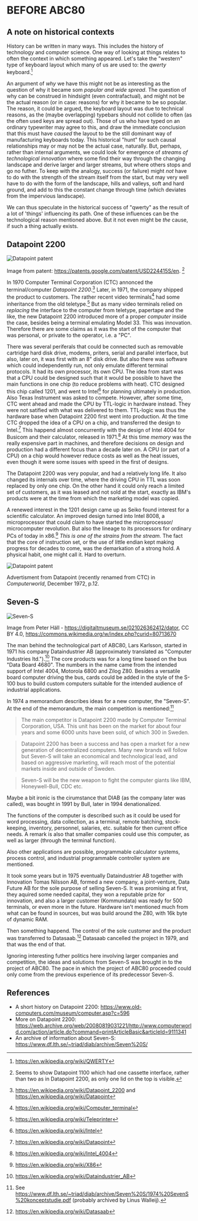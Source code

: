 
# BEFORE ABC80

## A note on historical contexts

History can be written in many ways. This includes the history of technology
and computer science. One way of looking at things relates to often the context
in which something appeared. Let's take the "western" type of keyboard layout
which many of us are used to: the *qwerty* keyboard.[^qwerty]

An argument of *why* we have this might not be as interesting as the question
of why it became som *popular and wide spread*. The question of why can be
construed in hindsight (even contrafactual), and might not be the actual
reason (or in case: reasons) for why it became to be so popular. The reason,
it could be argued, the keyboard layout was due to technical reasons, as the
(maybe overlapping) typebars should not collide to often (as the often used
keys are spread out). Those of us who have typed on an ordinary typewriter
may agree to this, and draw the immediate conclusion that this must have
*caused* the layout to be the still dominant way of manufacturing keyboards today.
This historical "hunt" for such causal relationships may or may not be the
actual case, naturally. But, perhaps, rather than internal arguments, we
could look for emergence of *streams of technological innovation* where
some find their way through the changing landscape and derive larger and
larger streams, but where others stops and go no futher.
To keep with the analogy, success (or failure) might *not* have to do with the
strength of the stream itself from the start, but may very well have to do
with the form of the landscape, hills and valleys, soft and hard ground, and
add to this the constant change through time (which deviates from the impervious
landscape).

We can thus speculate in the historical success of "qwerty" as the result
of a lot of 'things' influencing its path. One of these influences can be
the technological reason mentioned above. But it not even might be
*the* cause, if such a thing actually exists.

[^qwerty]: https://en.wikipedia.org/wiki/QWERTY


## Datapoint 2200

![Datapoint patent](assets/images/datapoint-2200.jpeg)

Image from patent: https://patents.google.com/patent/USD224415S/en.
[^patent]

[^patent]: Seems to show Datapoint 1100 which had one cassette interface,
rather than two as in Datapoint 2200, as only one lid on the top is visible.


In 1970 Computer Terminal Corporation (CTC) annonced the terminal/computer
*Datapoint 2200*.[^datapoint] Later, in 1971, the company shipped the
product to customers. The rather recent video terminals[^terminal] had some
inheritance from the old teletype.[^teletype] But as many video terminals
relied on *replacing* the interface to the computer from teletype, papertape
and the like, the new Datapoint 2200 introduced more of a proper *computer*
inside the case, besides being a terminal emulating Model 33. This was
innovation. Therefore there are some claims as it was the start of the
computer that was personal, or private to the operator, i.e. a "PC".

There was several periferals that could be connected such as removable
cartridge hard disk drive, modems, priters, serial and parallel interface,
but also, later on, it was first with an 8" disk drive. But also there was
software which could independently run, not only emulate different terminal
protocols. It had its own processor, its own CPU. The idea from start was
that a CPU could be designed such that it would be possible to have the
main functions in one chip (to reduce problems with heat). CTC designed
this chip called 1201, and went to Intel[^intel] for planning ultimately
in production. Also Texas Instrument was asked to compete. However, after
some time, CTC went ahead and made the CPU by TTL-logic in hardware instead.
They were not satified with what was delivered to them. TTL-logic was thus
the hardware base when Datapoint 2200 first went into production.
At the time CTC dropped the idea of a CPU on a chip, and transferred
the design to Intel.[^datap] This happend almost concurrently with the
design of Intel 4004 for Busicom and their calculator, released in 1971.[^intelf]
At this time *memory* was the really expensive part in machines, and
therefore decisions on design and production had a different focus
than a decade later on. A CPU (or part of a CPU) on a chip would however
reduce costs as well as the heat issues, even though it were some issues
with speed in the first of designs.

The Datapoint 2200 was very popular, and had a relatively long life.
It also changed its internals over time, where the driving CPU in TTL
was soon replaced by only one chip. On the other hand it could only
reach a limited set of customers, as it was leased and not sold at
the start, exactly as IBM's products were at the time from which the
marketing model was copied.

A renewed interest in the 1201 design came up as Seiko found interest
for a scientific calculator. An improved design turned into
Intel 8008, a microprocessor that could claim to have started
the microprocessor/ microcomputer revolution. But also the lineage to its
processors for ordinary PCs of today in x86.[^xintel]
*This is one of the strains from the stream.* The fact that the core of
instruction set, or the use of little endian kept making progress for
decades to come, was the demarkation of a strong hold. A physical habit,
one might call it. Hard to overturn.

![Datapoint patent](assets/images/cw20dec1972.jpeg)

Advertisment from Datapoint (recently renamed from CTC)
in *Computerworld*, December 1972, p.12.


[^datapoint]: https://en.wikipedia.org/wiki/Datapoint_2200
and https://en.wikipedia.org/wiki/Datapoint
[^teletype]: https://en.wikipedia.org/wiki/Teleprinter
[^terminal]: https://en.wikipedia.org/wiki/Computer_terminal
[^intel]: https://en.wikipedia.org/wiki/Intel
[^datap]: https://en.wikipedia.org/wiki/Datapoint
[^intelf]: https://en.wikipedia.org/wiki/Intel_4004
[^xintel]: https://en.wikipedia.org/wiki/X86



## Seven-S

![Seven-S](assets/images/sevens.jpeg)

Image from Peter Häll - https://digitaltmuseum.se/021026362412/dator,
CC BY 4.0, https://commons.wikimedia.org/w/index.php?curid=80713670

The man behind the technological part of ABC80, Lars Karlsson, started
in 1971 his company Dataindustrier AB (approximately translated as
"Computer Industries ltd.").[^diab] The core products was for a long
time based on the bus "Data Board 4680". The numbers in the name came
from the intended support of Intel 4004, Motorola 6800 and Zilog Z80.
Besides a versatile board computer driving the bus, cards could be
added in the style of the S-100 bus to build custom computers
suitable for the intended audience of industrial applications.

In 1974 a memorandum describes ideas for a new computer, the
"Seven-S". At the end of the memorandum, the main competition
is mentioned:[^triad]

> The main competitor is Datapoint 2200 made by Computer Terminal
Corporation, USA. This unit has been on the market for about four
years and some 6000 units have been sold, of which 300 in Sweden.

> Datapoint 2200 has been a success and has open a market for a new
generation of decentralized computers. Many new brands will follow
but Seven-S will take an economical and technological lead, and
based on aggressive marketing, will reach most of the potential
markets inside and outside of Sweden.

> Seven-S will be the new weapon to fight the computer giants
like IBM, Honeywell-Bull, CDC etc.

Maybe a bit ironic is the cirumstance that DIAB (as the company
later was called), was bought in 1991 by Bull, later in 1994
denationalized.

The functions of the computer is described such as it could
be used for word processing, data collection, as a terminal,
remote batching, stock-keeping, inventory, personnel, salaries,
etc. suitable for then current office needs. A remark
is also that smaller companies could use this computer, as
well as larger (through the terminal function).

Also other applications are possible, programmable calculator
systems, process control, and industrial programmable
controller system are mentioned.

It took some years but in 1975 eventually Dataindustrier AB
together with Innovation Tomas Nilsson AB, formed a new
company, a joint-venture, Data Future AB for the sole
purpose of selling Seven-S. It was promising at first, they
aquired some needed capital, they won a reputable prize for
innovation, and also a larger customer (Kommundata) was ready
for 500 terminals, or even more in the future.
Hardware isn't mentioned much from what can be found in sources,
but was build around the Z80, with 16k byte of dynamic RAM.

Then something happend. The control of the sole customer and
the product was transferred to Datasaab.[^datasaab] Datasaab
cancelled the project in 1979, and that was the end of that.

Ignoring interesting futher politics here involving larger
companies and competition, the ideas and solutions from Seven-S
was brought in to the project of ABC80. The pace in which
the project of ABC80 proceeded could only come from the
previous experience of its predecessor Seven-S.


[^diab]: https://en.wikipedia.org/wiki/Dataindustrier_AB
[^diabsv]: https://sv.wikipedia.org/wiki/Dataindustrier_AB
[^triad]: See https://www.df.lth.se/~triad/diab/archive/Seven%20S/1974%20SevenS%20konceptstudie.pdf (probably archived by Linus Walleij).
[^datasaab]: https://en.wikipedia.org/wiki/Datasaab


## References

* A short history on Datapoint 2200: https://www.old-computers.com/museum/computer.asp?c=596
* More on Datapoint 2200: https://web.archive.org/web/20080819031221/http://www.computerworld.com/action/article.do?command=printArticleBasic&articleId=9111341
* An archive of information about Seven-S: https://www.df.lth.se/~triad/diab/archive/Seven%20S/

